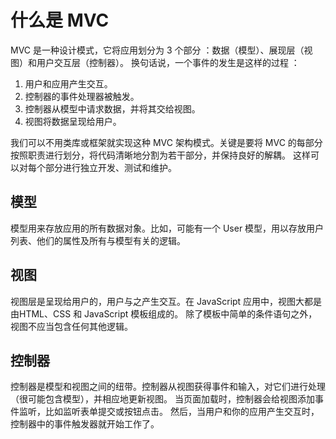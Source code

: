# 什么是 MVC
MVC 是一种设计模式，它将应用划分为 3 个部分 ：数据（模型）、展现层（视图）和用户交互层（控制器）。
换句话说，一个事件的发生是这样的过程 ：
1. 用户和应用产生交互。
2. 控制器的事件处理器被触发。
3. 控制器从模型中请求数据，并将其交给视图。
4. 视图将数据呈现给用户。

我们可以不用类库或框架就实现这种 MVC 架构模式。关键是要将 MVC 的每部分按照职责进行划分，将代码清晰地分割为若干部分，并保持良好的解耦。
这样可以对每个部分进行独立开发、测试和维护。

## 模型
模型用来存放应用的所有数据对象。比如，可能有一个 User 模型，用以存放用户列表、他们的属性及所有与模型有关的逻辑。

## 视图
视图层是呈现给用户的，用户与之产生交互。在 JavaScript 应用中，视图大都是由HTML、CSS 和 JavaScript 模板组成的。
除了模板中简单的条件语句之外，视图不应当包含任何其他逻辑。

## 控制器
控制器是模型和视图之间的纽带。控制器从视图获得事件和输入，对它们进行处理（很可能包含模型），并相应地更新视图。
当页面加载时，控制器会给视图添加事件监听，比如监听表单提交或按钮点击。
然后，当用户和你的应用产生交互时，控制器中的事件触发器就开始工作了。